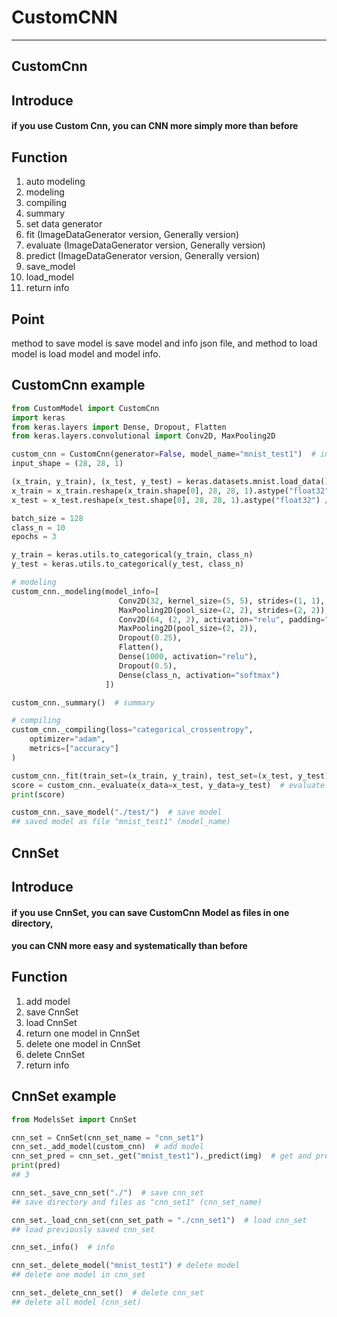 # CustomCNN
------------------
CustomCnn
-----------
Introduce
--------
#### if you use Custom Cnn, you can CNN more simply more than before  
Function
--------
1. auto modeling
2. modeling
3. compiling
4. summary
5. set data generator
6. fit (ImageDataGenerator version, Generally version)
7. evaluate (ImageDataGenerator version, Generally version)
8. predict (ImageDataGenerator version, Generally version)
9. save_model
10. load_model
11. return info  

Point
---------
method to save model is save model and info json file,
and method to load model is load model and model info.  

CustomCnn example
------------
``` python
from CustomModel import CustomCnn
import keras
from keras.layers import Dense, Dropout, Flatten
from keras.layers.convolutional import Conv2D, MaxPooling2D

custom_cnn = CustomCnn(generator=False, model_name="mnist_test1")  # init
input_shape = (28, 28, 1)

(x_train, y_train), (x_test, y_test) = keras.datasets.mnist.load_data()
x_train = x_train.reshape(x_train.shape[0], 28, 28, 1).astype("float32") / 255.
x_test = x_test.reshape(x_test.shape[0], 28, 28, 1).astype("float32") / 255.

batch_size = 128
class_n = 10
epochs = 3

y_train = keras.utils.to_categorical(y_train, class_n)
y_test = keras.utils.to_categorical(y_test, class_n)

# modeling
custom_cnn._modeling(model_info=[
                        Conv2D(32, kernel_size=(5, 5), strides=(1, 1), padding="same", activation="relu", input_shape=input_shape),
                        MaxPooling2D(pool_size=(2, 2), strides=(2, 2)),
                        Conv2D(64, (2, 2), activation="relu", padding="same"),
                        MaxPooling2D(pool_size=(2, 2)),
                        Dropout(0.25),
                        Flatten(),
                        Dense(1000, activation="relu"),
                        Dropout(0.5),
                        Dense(class_n, activation="softmax")
                     ])

custom_cnn._summary()  # summary

# compiling
custom_cnn._compiling(loss="categorical_crossentropy",
    optimizer="adam",
    metrics=["accuracy"]
)

custom_cnn._fit(train_set=(x_train, y_train), test_set=(x_test, y_test), epochs=epochs, batch_size=batch_size, verbose=0)  # fit
score = custom_cnn._evaluate(x_data=x_test, y_data=y_test)  # evaluate model
print(score)

custom_cnn._save_model("./test/")  # save model
## saved model as file "mnist_test1" (model_name)
```
  

CnnSet
-------
Introduce
----------
#### if you use CnnSet, you can save CustomCnn Model as files in one directory,  
#### you can CNN more easy and systematically than before  

Function
----------------
1. add model
2. save CnnSet
3. load CnnSet
4. return one model in CnnSet
5. delete one model in CnnSet
6. delete CnnSet
7. return info  

CnnSet example
-----------
``` python
from ModelsSet import CnnSet

cnn_set = CnnSet(cnn_set_name = "cnn_set1")
cnn_set._add_model(custom_cnn)  # add model
cnn_set_pred = cnn_set._get("mnist_test1")._predict(img)  # get and predict
print(pred)
## 3

cnn_set._save_cnn_set("./")  # save cnn_set
## save directory and files as "cnn_set1" (cnn_set_name)

cnn_set._load_cnn_set(cnn_set_path = "./cnn_set1")  # load cnn_set
## load previously saved cnn_set

cnn_set._info()  # info

cnn_set._delete_model("mnist_test1") # delete model
## delete one model in cnn_set

cnn_set._delete_cnn_set()  # delete cnn_set
## delete all model (cnn_set)
```
